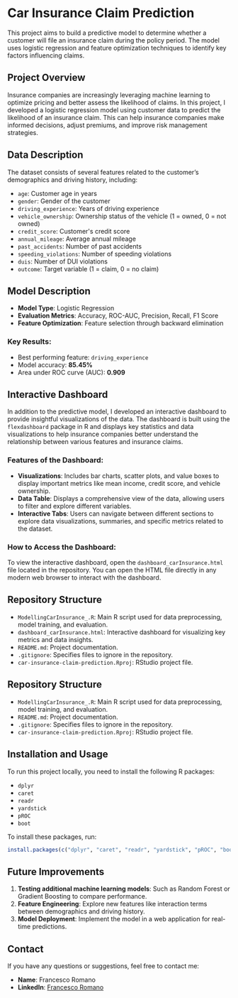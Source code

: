 # Car Insurance Claim Prediction

This project aims to build a predictive model to determine whether a customer will file an insurance claim during the policy period. The model uses logistic regression and feature optimization techniques to identify key factors influencing claims.

## Project Overview

Insurance companies are increasingly leveraging machine learning to optimize pricing and better assess the likelihood of claims. In this project, I developed a logistic regression model using customer data to predict the likelihood of an insurance claim. This can help insurance companies make informed decisions, adjust premiums, and improve risk management strategies.

## Data Description

The dataset consists of several features related to the customer’s demographics and driving history, including:
- `age`: Customer age in years
- `gender`: Gender of the customer
- `driving_experience`: Years of driving experience
- `vehicle_ownership`: Ownership status of the vehicle (1 = owned, 0 = not owned)
- `credit_score`: Customer's credit score
- `annual_mileage`: Average annual mileage
- `past_accidents`: Number of past accidents
- `speeding_violations`: Number of speeding violations
- `duis`: Number of DUI violations
- `outcome`: Target variable (1 = claim, 0 = no claim)

## Model Description

- **Model Type**: Logistic Regression
- **Evaluation Metrics**: Accuracy, ROC-AUC, Precision, Recall, F1 Score
- **Feature Optimization**: Feature selection through backward elimination

### Key Results:
- Best performing feature: `driving_experience`
- Model accuracy: **85.45%**
- Area under ROC curve (AUC): **0.909**


## Interactive Dashboard

In addition to the predictive model, I developed an interactive dashboard to provide insightful visualizations of the data. The dashboard is built using the `flexdashboard` package in R and displays key statistics and data visualizations to help insurance companies better understand the relationship between various features and insurance claims.

### Features of the Dashboard:
- **Visualizations**: Includes bar charts, scatter plots, and value boxes to display important metrics like mean income, credit score, and vehicle ownership.
- **Data Table**: Displays a comprehensive view of the data, allowing users to filter and explore different variables.
- **Interactive Tabs**: Users can navigate between different sections to explore data visualizations, summaries, and specific metrics related to the dataset.

### How to Access the Dashboard:
To view the interactive dashboard, open the `dashboard_carInsurance.html` file located in the repository. You can open the HTML file directly in any modern web browser to interact with the dashboard.

## Repository Structure

- `ModellingCarInsurance_.R`: Main R script used for data preprocessing, model training, and evaluation.
- `dashboard_carInsurance.html`: Interactive dashboard for visualizing key metrics and data insights.
- `README.md`: Project documentation.
- `.gitignore`: Specifies files to ignore in the repository.
- `car-insurance-claim-prediction.Rproj`: RStudio project file.




## Repository Structure

- `ModellingCarInsurance_.R`: Main R script used for data preprocessing, model training, and evaluation.
- `README.md`: Project documentation.
- `.gitignore`: Specifies files to ignore in the repository.
- `car-insurance-claim-prediction.Rproj`: RStudio project file.

## Installation and Usage

To run this project locally, you need to install the following R packages:
- `dplyr`
- `caret`
- `readr`
- `yardstick`
- `pROC`
- `boot`

To install these packages, run:

```r
install.packages(c("dplyr", "caret", "readr", "yardstick", "pROC", "boot"))
```

## Future Improvements

1. **Testing additional machine learning models**: Such as Random Forest or Gradient Boosting to compare performance.
2. **Feature Engineering**: Explore new features like interaction terms between demographics and driving history.
3. **Model Deployment**: Implement the model in a web application for real-time predictions.

## Contact

If you have any questions or suggestions, feel free to contact me:

- **Name**: Francesco Romano
- **LinkedIn**: [Francesco Romano](https://www.linkedin.com/in/drfrancescoromano)
